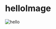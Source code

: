 # helloImage
![hello](https://user-images.githubusercontent.com/118790710/221395223-75e8bd3e-fdba-45d4-a012-abacfb2fe8b0.gif)
